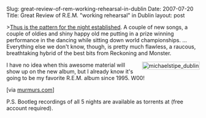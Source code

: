 Slug: great-review-of-rem-working-rehearsal-in-dublin
Date: 2007-07-20
Title: Great Review of R.E.M. &quot;working rehearsal&quot; in Dublin
layout: post

&gt;[Thus is the pattern for the night established](http://www.cluas.com/music/gigs/rem-dublin-olympia-2007-4431.htm). A couple of new songs, a couple of oldies and shiny happy old me putting in a prize winning performance in the dancing while sitting down world championships. ... Everything else we don&#39;t know, though, is pretty much flawless, a raucous, breathtaking hybrid of the best bits from Reckoning and Monster.

<img alt="michaelstipe_dublin" class="at-xid-6a010534988cd3970b0120a5b365ab970c" src="http://steveivy.typepad.com/.a/6a010534988cd3970b0120a5b365ab970c-pi" style="float:right; margin: 0 0 8px 8px; padding: 1px; border: 1px solid #ccc;" />I have no idea when this awesome material will show up on the new album, but I already know it&#39;s going to be my favorite R.E.M. album since 1995. W00!

[via <a href="http://murmurs.com/node/1793">murmurs.com</a>]

P.S. Bootleg recordings of all 5 nights are available as torrents at  (free account required).
